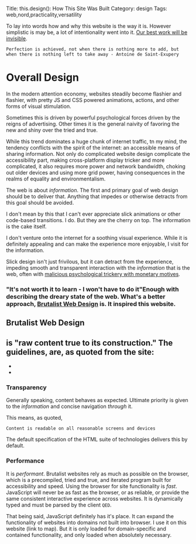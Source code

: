 Title: this.design(): How This Site Was Built
Category: design
Tags: web,nord,practicality,versatility

To lay into words how and why this website is the way it is. However simplistic is may be, a lot of intentionality went into it. [Our best work will be invisible](https://tannerchristensen.com/blog/2019/1/5/your-best-work-will-be-invisible).

```
Perfection is achieved, not when there is nothing more to add, but when there is nothing left to take away - Antoine de Saint-Exupery
```

# Overall Design
In the modern attention economy, websites steadily become flashier and flashier, with pretty JS and CSS powered animations, actions, and other forms of visual stimulation. 

Sometimes this is driven by powerful psychological forces driven by the reigns of advertising. Other times it is the general naivity of favoring the new and shiny over the tried and true. 

While this trend dominates a huge chunk of internet traffic, tn my mind, the tendency conflicts with the spirit of the internet: an accessible means of sharing information. Not only do complicated website design complicate the accessibility part, making cross-platform display tricker and more complicated, it also requires more power and network bandwidth, choking out older devices and using more grid power, having consequences in the realms of equality and environmentalism. 

The web is about _information_. The first and primary goal of web design should be to deliver that. Anything that impedes or otherwise detracts from this goal should be avoided.

I don't mean by this that I can't ever appreciate slick animations or other code-based transitions. I do. But they are the cherry on top. The information is the cake itself. 

I don't venture onto the internet for a soothing visual experience. While it is definitely appealing and can make the experience more enjoyable, I visit for the information. 

Slick design isn't just frivilous, but it can detract from the experience, impeding smooth and transparent interaction with the _information_ that is the web, often with [malicious psychological trickery with monetary motives](https://darkpatterns.org).

### "It's not worth it to learn - I won't have to do it"Enough with describing the dreary state of the web. What's a better approach, [Brutalist Web Design](https://brutalist-web.design) is. It inspired this website.

## Brutalist Web Design
is "raw content true to its construction." The guidelines, are, as quoted from the site: 
- 
-
-

### Transparency
Generally speaking, content behaves as expected. Ultimate priority is given to the _information_ and concise navigation _through_ it. 

This means, as quoted, 
```
Content is readable on all reasonable screens and devices
```

The default specification of the HTML suite of technologies delivers this by default. 


### Performance
It is _performant_. Brutalist websites rely as much as possible on the browser, which is a precompiled, tried and true, and iterated program built for accessibility and speed. Using the browser for site functionality is _fast_. JavaScript will never be as fast as the browser, or as reliable, or provide the same consistent interactive experience across websites. It is dynamically typed and must be parsed by the client `QED`.

That being said, JavaScript definitely has it's place. It can expand the functionality of websites into domains not built into browser. I use it on this website (link to map). But it is only loaded for domain-specific and contained functionality, and only loaded when absolutely necessary. 


